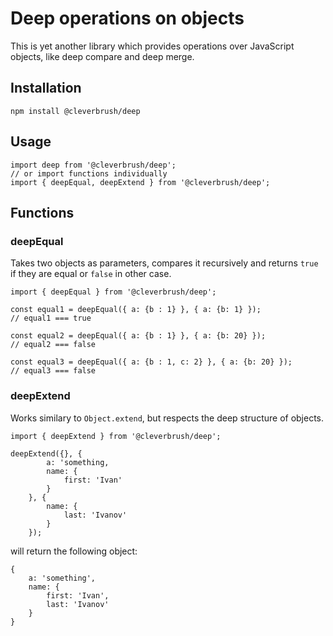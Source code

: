 # Deep operations on objects

This is yet another library which provides operations over JavaScript objects, like deep compare and deep merge.

## Installation

    npm install @cleverbrush/deep

## Usage

    import deep from '@cleverbrush/deep';
    // or import functions individually
    import { deepEqual, deepExtend } from '@cleverbrush/deep';

## Functions

### deepEqual

Takes two objects as parameters, compares it recursively and returns `true` if they are equal or `false` in other case.

    import { deepEqual } from '@cleverbrush/deep';

    const equal1 = deepEqual({ a: {b : 1} }, { a: {b: 1} });
    // equal1 === true

    const equal2 = deepEqual({ a: {b : 1} }, { a: {b: 20} });
    // equal2 === false

    const equal3 = deepEqual({ a: {b : 1, c: 2} }, { a: {b: 20} });
    // equal3 === false

### deepExtend

Works similary to `Object.extend`, but respects the deep structure of objects.

    import { deepExtend } from '@cleverbrush/deep';

    deepExtend({}, {
            a: 'something,
            name: {
                first: 'Ivan'
            }
        }, {
            name: {
                last: 'Ivanov'
            }
        });

will return the following object:

    {
        a: 'something',
        name: {
            first: 'Ivan',
            last: 'Ivanov'
        }
    }
